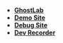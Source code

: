 
- **[GhostLab](http://192.168.0.18.xip.io:8005/)**
- **[Demo Site](https://demo.ditto.com/demo)**
- **[Debug Site](https://bsdk.api.ditto.com/debug/4.1.0-dev.2020-12-15-09-34.651c111b/en-us/index.html?glassesId=glasses_ping_test&disable_close=0&server=%2F%2Fvto-sandbox.partners.api.ditto.com&access_key=6fae34bc7bec2afd&partner_id=test)**
- **[Dev Recorder](https://192.168.0.18.xip.io:8886/?access-key=6fae34bc7bec2afd)**

